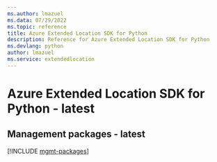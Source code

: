 ```yaml
---
ms.author: lmazuel
ms.data: 07/29/2022
ms.topic: reference
title: Azure Extended Location SDK for Python
description: Reference for Azure Extended Location SDK for Python
ms.devlang: python
author: lmazuel
ms.service: extendedlocation
---
```

# Azure Extended Location SDK for Python - latest

## Management packages - latest
[!INCLUDE [mgmt-packages](extended-location-mgmt-index.md)]